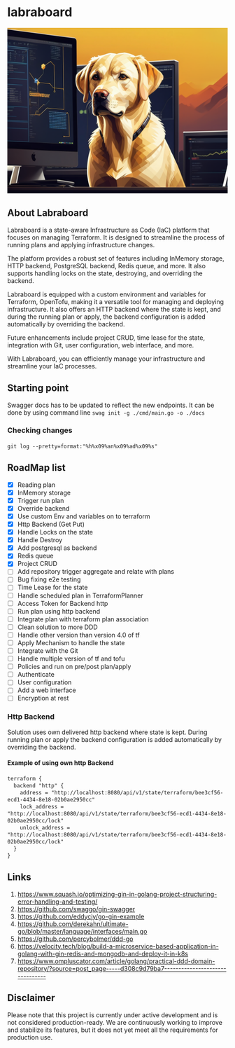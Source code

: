 # labraboard

![Labraboard](.img/logo.png)
## About Labraboard

Labraboard is a state-aware Infrastructure as Code (IaC) platform that focuses on managing Terraform. It is designed to streamline the process of running plans and applying infrastructure changes. 

The platform provides a robust set of features including InMemory storage, HTTP backend, PostgreSQL backend, Redis queue, and more. It also supports handling locks on the state, destroying, and overriding the backend.

Labraboard is equipped with a custom environment and variables for Terraform, OpenTofu, making it a versatile tool for managing and deploying infrastructure. It also offers an HTTP backend where the state is kept, and during the running plan or apply, the backend configuration is added automatically by overriding the backend.

Future enhancements include project CRUD, time lease for the state, integration with Git, user configuration, web interface, and more.

With Labraboard, you can efficiently manage your infrastructure and streamline your IaC processes. 

## Starting point

Swagger docs has to be updated to reflect the new endpoints. 
It can be done by using command line `swag init -g ./cmd/main.go -o ./docs`

### Checking changes 
`git log --pretty=format:"%h%x09%an%x09%ad%x09%s"`

## RoadMap list
- [X] Reading plan
- [X] InMemory storage
- [X] Trigger run plan
- [X] Override backend
- [X] Use custom Env and variables on to terraform
- [X] Http Backend (Get Put)
- [X] Handle Locks on the state 
- [X] Handle Destroy
- [X] Add postgresql as backend
- [X] Redis queue
- [X] Project CRUD
- [ ] Add repository trigger aggregate and relate with plans
- [ ] Bug fixing e2e testing
- [ ] Time Lease for the state
- [ ] Handle scheduled plan in TerraformPlanner
- [ ] Access Token for Backend http
- [ ] Run plan using http backend
- [ ] Integrate plan with terraform plan association
- [ ] Clean solution to more DDD
- [ ] Handle other version than version 4.0 of tf
- [ ] Apply Mechanism to handle the state
- [ ] Integrate with the Git
- [ ] Handle multiple version of tf and tofu
- [ ] Policies and run on pre/post plan/apply
- [ ] Authenticate
- [ ] User configuration
- [ ] Add a web interface
- [ ] Encryption at rest

### Http Backend
Solution uses own delivered http backend where state is kept. During running plan or apply the backend configuration is 
added automatically by overriding the backend. 

#### Example of using own http Backend
```hcl
terraform {
  backend "http" {
    address = "http://localhost:8080/api/v1/state/terraform/bee3cf56-ecd1-4434-8e18-02b0ae2950cc"
    lock_address = "http://localhost:8080/api/v1/state/terraform/bee3cf56-ecd1-4434-8e18-02b0ae2950cc/lock"
    unlock_address = "http://localhost:8080/api/v1/state/terraform/bee3cf56-ecd1-4434-8e18-02b0ae2950cc/lock"
  }
}
```

## Links

1. https://www.squash.io/optimizing-gin-in-golang-project-structuring-error-handling-and-testing/
2. https://github.com/swaggo/gin-swagger
3. https://github.com/eddycjy/go-gin-example
4. https://github.com/derekahn/ultimate-go/blob/master/language/interfaces/main.go
5. https://github.com/percybolmer/ddd-go
6. https://velocity.tech/blog/build-a-microservice-based-application-in-golang-with-gin-redis-and-mongodb-and-deploy-it-in-k8s
7. https://www.ompluscator.com/article/golang/practical-ddd-domain-repository/?source=post_page-----d308c9d79ba7--------------------------------


## Disclaimer

Please note that this project is currently under active development and is not considered production-ready. We are continuously working to improve and stabilize its features, but it does not yet meet all the requirements for production use.
